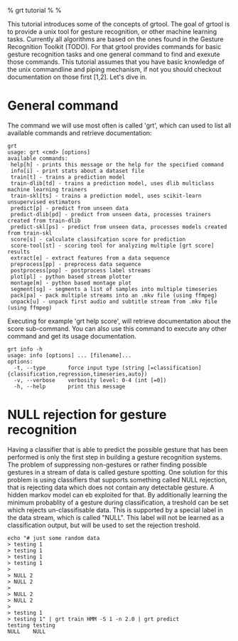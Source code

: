% grt tutorial
% 
% 

 This tutorial introduces some of the concepts of grtool. The goal of grtool is to provide a unix tool for gesture recognition, or other machine learning tasks. Currently all algorithms are based on the ones found in the Gesture Recognition Toolkit (TODO). For that grtool provides commands for basic gesture recognition tasks and one general command to find and exexute those commands. This tutorial assumes that you have basic knowledge of the unix commandline and piping mechanism, if not you should checkout documentation on those first [1,2]. Let's dive in.

# General command
 The command we will use most often is called 'grt', which can used to list all available commands and retrieve documentation:

    grt
    usage: grt <cmd> [options]
    available commands: 
     help[h] - prints this message or the help for the specified command
     info[i] - print stats about a dataset file
     train[t] - trains a prediction model
     train-dlib[td] - trains a prediction model, uses dlib multiclass machine learning trainers
     train-skl[ts] - trains a prediction model, uses scikit-learn unsupervised estimators
     predict[p] - predict from unseen data
     predict-dlib[pd] - predict from unseen data, processes trainers created from train-dlib
     predict-skl[ps] - predict from unseen data, processes models created from train-skl
     score[s] - calculate classifcation score for prediction
     score-tool[st] - scoring tool for analyzing multiple [grt score] results
     extract[e] - extract features from a data sequence
     preprocess[pp] - preprocess data sequence
     postprocess[pop] - postprocess label streams
     plot[pl] - python based stream plotter
     montage[m] - python based montage plot
     segment[sg] - segments a list of samples into multiple timeseries
     pack[pa] - pack multiple streams into an .mkv file (using ffmpeg)
     unpack[u] - unpack first audio and subtitle stream from .mkv file (using ffmpeg)


 Executing for example 'grt help score', will retrieve documentation about the score sub-command. You can also use this command to execute any other command and get its usage documentation.

    grt info -h
    usage: info [options] ... [filename]...
    options:
      -t, --type       force input type (string [=classification]{classification,regression,timeseries,auto})
      -v, --verbose    verbosity level: 0-4 (int [=0])
      -h, --help       print this message

[1]: http://www.december.com/unix/tutor/pipesfilters.html
[2]: http://www.linfo.org/pipes.html


# NULL rejection for gesture recognition

 Having a classifier that is able to predict the possible gesture that has been performed is only the first step in building a gesture recognition systems.
 The problem of suppressing non-gestures or rather finding possible gestures in a stream of data is called gesture spotting.
 One solution for this problem is using classifiers that supports something called NULL rejection, that is rejecting data which does not contain any detectable gesture.
 A hidden markov model can eb exploited for that.
 By additionally learning the minimum probablity of a gesture during classification, a treshold can be set which rejects un-classifisable data.
 This is supported by a special label in the data stream, which is called "NULL".
 This label will not be learned as a classification output, but will be used to set the rejection treshold.

    echo "# just some random data
    > testing 1 
    > testing 1 
    > testing 1 
    > testing 1 
    > 
    > NULL 2
    > NULL 2
    > 
    > NULL 2
    > NULL 2
    > 
    > testing 1
    > testing 1" | grt train HMM -S 1 -n 2.0 | grt predict
    testing	testing
    NULL	NULL
    
